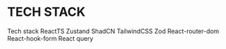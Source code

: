 # TECH STACK
Tech stack
ReactTS
Zustand
ShadCN
TailwindCSS
Zod
React-router-dom
React-hook-form
React query